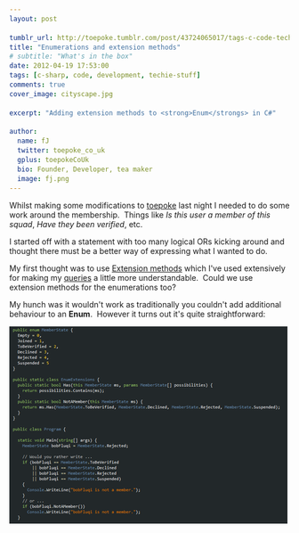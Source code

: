 ```yaml
---
layout: post

tumblr_url: http://toepoke.tumblr.com/post/43724065017/tags-c-code-techie-stuff-development
title: "Enumerations and extension methods"
# subtitle: "What's in the box"
date: 2012-04-19 17:53:00
tags: [c-sharp, code, development, techie-stuff]
comments: true
cover_image: cityscape.jpg

excerpt: "Adding extension methods to <strong>Enum</strongs> in C#"

author:
  name: fJ
  twitter: toepoke_co_uk
  gplus: toepokeCoUk
  bio: Founder, Developer, tea maker
  image: fj.png
---
```


Whilst making some modifications to [toepoke](https://toepoke.co.uk) last night I needed to do some work around the membership.  Things like _Is this user a member of this squad_, _Have they been verified_, etc. 

I started off with a statement with too many logical ORs kicking around and thought there must be a better way of expressing what I wanted to do. 

My first thought was to use [Extension methods](http://msdn.microsoft.com/en-us/library/bb383977.aspx) which I've used extensively for making my [queries](http://msdn.microsoft.com/en-us/library/bb425822.aspx) a little more understandable.  Could we use extension methods for the enumerations too?

My hunch was it wouldn't work as traditionally you couldn't add additional behaviour to an **Enum**.  However it turns out it's quite straightforward:

<img src="/images/posts/2012/2012-04-19-enumerations-and-extension-methods.png">

